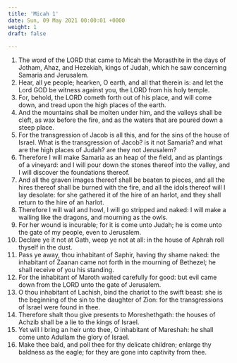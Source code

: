 ```yaml
---
title: 'Micah 1'
date: Sun, 09 May 2021 00:00:01 +0000
weight: 1
draft: false
  
---
```


1. The word of the LORD that came to Micah the Morasthite in the days of Jotham, Ahaz, and Hezekiah, kings of Judah, which he saw concerning Samaria and Jerusalem.
2. Hear, all ye people; hearken, O earth, and all that therein is: and let the Lord GOD be witness against you, the LORD from his holy temple.
3. For, behold, the LORD cometh forth out of his place, and will come down, and tread upon the high places of the earth.
4. And the mountains shall be molten under him, and the valleys shall be cleft, as wax before the fire, and as the waters that are poured down a steep place.
5. For the transgression of Jacob is all this, and for the sins of the house of Israel. What is the transgression of Jacob? is it not Samaria? and what are the high places of Judah? are they not Jerusalem?
6. Therefore I will make Samaria as an heap of the field, and as plantings of a vineyard: and I will pour down the stones thereof into the valley, and I will discover the foundations thereof.
7. And all the graven images thereof shall be beaten to pieces, and all the hires thereof shall be burned with the fire, and all the idols thereof will I lay desolate: for she gathered it of the hire of an harlot, and they shall return to the hire of an harlot.
8. Therefore I will wail and howl, I will go stripped and naked: I will make a wailing like the dragons, and mourning as the owls.
9. For her wound is incurable; for it is come unto Judah; he is come unto the gate of my people, even to Jerusalem.
10. Declare ye it not at Gath, weep ye not at all: in the house of Aphrah roll thyself in the dust.
11. Pass ye away, thou inhabitant of Saphir, having thy shame naked: the inhabitant of Zaanan came not forth in the mourning of Bethezel; he shall receive of you his standing.
12. For the inhabitant of Maroth waited carefully for good: but evil came down from the LORD unto the gate of Jerusalem.
13. O thou inhabitant of Lachish, bind the chariot to the swift beast: she is the beginning of the sin to the daughter of Zion: for the transgressions of Israel were found in thee.
14. Therefore shalt thou give presents to Moreshethgath: the houses of Achzib shall be a lie to the kings of Israel.
15. Yet will I bring an heir unto thee, O inhabitant of Mareshah: he shall come unto Adullam the glory of Israel.
16. Make thee bald, and poll thee for thy delicate children; enlarge thy baldness as the eagle; for they are gone into captivity from thee.
